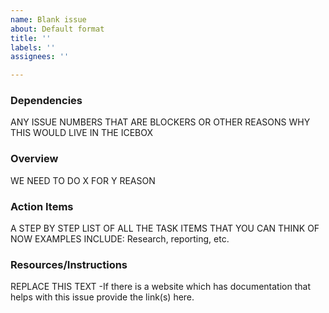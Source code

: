 ```yaml
---
name: Blank issue
about: Default format
title: ''
labels: ''
assignees: ''

---
```


### Dependencies
ANY ISSUE NUMBERS THAT ARE BLOCKERS OR OTHER REASONS WHY THIS WOULD LIVE IN THE ICEBOX

### Overview
WE NEED TO DO X FOR Y REASON

### Action Items
A STEP BY STEP LIST OF ALL THE TASK ITEMS THAT YOU CAN THINK OF NOW EXAMPLES INCLUDE: Research, reporting, etc.

### Resources/Instructions
REPLACE THIS TEXT -If there is a website which has documentation that helps with this issue provide the link(s) here.
